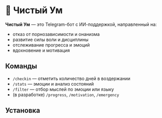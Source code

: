 # 🌿 Чистый Ум

**Чистый Ум** — это Telegram-бот с ИИ-поддержкой, направленный на:
- отказ от порнозависимости и онанизма
- развитие силы воли и дисциплины
- отслеживание прогресса и эмоций
- вдохновение и мотивация

## Команды
- `/checkin` — отметить количество дней в воздержании
- `/stats` — эмоции и анализ состояний
- `/filter` — отбор мыслей по эмоции или языку
- (в разработке) `/progress`, `/motivation`, `/emergency`

## Установка
